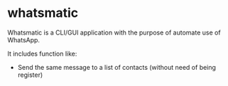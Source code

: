 # whatsmatic
Whatsmatic is a CLI/GUI application with the purpose of automate use of WhatsApp. 

It includes function like:
- Send the same message to a list of contacts (without need of being register)
